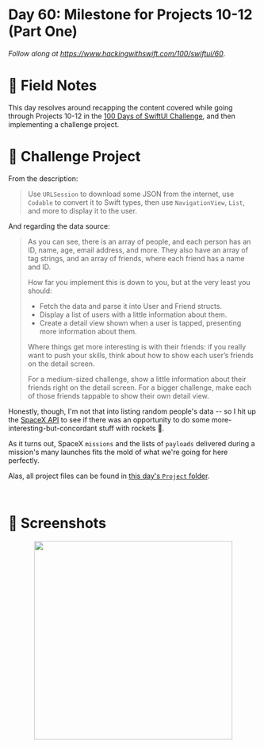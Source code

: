 # Day 60: Milestone for Projects 10-12 (Part One)

_Follow along at https://www.hackingwithswift.com/100/swiftui/60_.


# 📒 Field Notes

This day resolves around recapping the content covered while going through Projects 10-12 in the [100 Days of SwiftUI Challenge](https://www.hackingwithswift.com/100/swiftui), and then implementing a challenge project.


# 🥅 Challenge Project


From the description:

> Use `URLSession` to download some JSON from the internet, use `Codable` to convert it to Swift types, then use `NavigationView`, `List`, and more to display it to the user.

And regarding the data source:

> As you can see, there is an array of people, and each person has an ID, name, age, email address, and more. They also have an array of tag strings, and an array of friends, where each friend has a name and ID.
>
> How far you implement this is down to you, but at the very least you should:
>
>   - Fetch the data and parse it into User and Friend structs.
>   - Display a list of users with a little information about them.
>   - Create a detail view shown when a user is tapped, presenting more information about them.
>
> Where things get more interesting is with their friends: if you really want to push your skills, think about how to show each user’s friends on the detail screen.
>
> For a medium-sized challenge, show a little information about their friends right on the detail screen. For a bigger challenge, make each of those friends tappable to show their own detail view.


Honestly, though, I'm not that into listing random people's data -- so I hit up the [SpaceX API](https://github.com/r-spacex/SpaceX-API) to see if there was an opportunity to do some more-interesting-but-concordant stuff with rockets 🚀.

As it turns out, SpaceX `missions` and the lists of `payloads` delivered during a mission's many launches fits the mold of what we're going for here perfectly.

Alas, all project files can be found in [this day's `Project` folder](./Project/).


</br>


# 📸 Screenshots


<div style="text-align: center;">
  <img src="./Project/SpaceXPayloadStats/Screenshots/day-60-recording-1.gif" width="400px"/>
</div>
